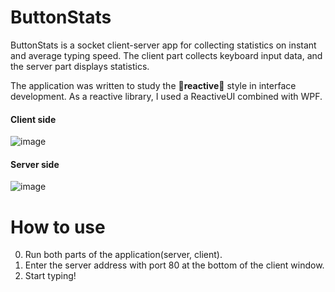 # ButtonStats
ButtonStats is a socket client-server app for collecting statistics on instant and average typing speed. The client part collects keyboard input data, and the server part displays statistics.

The application was written to study the :rocket:**reactive**:rocket: style in interface development. As a reactive library, I used a ReactiveUI combined with WPF.
#### Client side
![image](https://github.com/badlocale/ButtonStats/assets/95579070/8d4d5017-d3b2-4352-ab4c-f42673b7911a)
#### Server side
![image](https://github.com/badlocale/ButtonStats/assets/95579070/9f7196fe-93cc-4806-a305-96e96f60a64e)
# How to use
0. Run both parts of the application(server, client).
1. Enter the server address with port 80 at the bottom of the client window.
2. Start typing!

